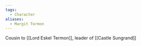 ```yaml
---
tags:
  - Character
aliases:
  - Margit Tormon
---
```

Cousin to [[Lord Eskel Termon]], leader of [[Castle Sungrand]]